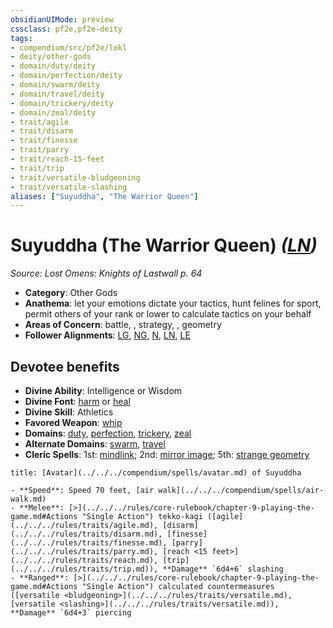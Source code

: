 ```yaml
---
obsidianUIMode: preview
cssclass: pf2e,pf2e-deity
tags:
- compendium/src/pf2e/lokl
- deity/other-gods
- domain/duty/deity
- domain/perfection/deity
- domain/swarm/deity
- domain/travel/deity
- domain/trickery/deity
- domain/zeal/deity
- trait/agile
- trait/disarm
- trait/finesse
- trait/parry
- trait/reach-15-feet
- trait/trip
- trait/versatile-bludgeoning
- trait/versatile-slashing
aliases: ["Suyuddha", "The Warrior Queen"]
---
```

# Suyuddha (The Warrior Queen) *([LN](../../../rules/traits/lawful-neutral-b1.md))*  
*Source: Lost Omens: Knights of Lastwall p. 64*  

- **Category**: Other Gods
- **Anathema**: let your emotions dictate your tactics, hunt felines for sport, permit others of your rank or lower to calculate tactics on your behalf
- **Areas of Concern**: battle, , strategy, , geometry
- **Follower Alignments**: [LG](../../../rules/traits/lawful-goo-b1.md), [NG](../../../rules/traits/neutral-good-b1.md), [N](../../../rules/traits/neutral-b1.md), [LN](../../../rules/traits/lawful-neutral-b1.md), [LE](../../../rules/traits/lawful-evil-b1.md)

## Devotee benefits

- **Divine Ability**: Intelligence or Wisdom
- **Divine Font**: [harm](../../spells/harm.md) or [heal](../../spells/heal.md)
- **Divine Skill**: Athletics
- **Favored Weapon**: [whip](../../equipment/items/whip.md)
- **Domains**: [duty](../domains.md#Duty), [perfection](../domains.md#Perfection), [trickery](../domains.md#Trickery), [zeal](../domains.md#Zeal)
- **Alternate Domains**: [swarm](../domains.md#Swarm), [travel](../domains.md#Travel)
- **Cleric Spells**: 1st: [mindlink](../../spells/mindlink.md); 2nd: [mirror image](../../spells/mirror-image.md); 5th: [strange geometry](../../spells/strange-geometry-apg.md)

```ad-embed-avatar
title: [Avatar](../../../compendium/spells/avatar.md) of Suyuddha

- **Speed**: Speed 70 feet, [air walk](../../../compendium/spells/air-walk.md)
- **Melee**: [>](../../../rules/core-rulebook/chapter-9-playing-the-game.md#Actions "Single Action") tekko-kagi ([agile](../../../rules/traits/agile.md), [disarm](../../../rules/traits/disarm.md), [finesse](../../../rules/traits/finesse.md), [parry](../../../rules/traits/parry.md), [reach <15 feet>](../../../rules/traits/reach.md), [trip](../../../rules/traits/trip.md)), **Damage** `6d4+6` slashing
- **Ranged**: [>](../../../rules/core-rulebook/chapter-9-playing-the-game.md#Actions "Single Action") calculated countermeasures ([versatile <bludgeoning>](../../../rules/traits/versatile.md), [versatile <slashing>](../../../rules/traits/versatile.md)), **Damage** `6d4+3` piercing
```
